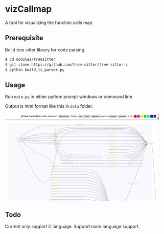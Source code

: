 # vizCallmap
A tool for visualizing the function calls map

## Prerequisite

Build tree sitter library for code parsing.

```bash
$ cd modules/treesitter
$ git clone https://github.com/tree-sitter/tree-sitter-c
$ python build_ts_parser.py
```

## Usage

Run `main.py` in either python prompt windows or command line.

Output is html format like this in `data` folder.

![Preview Output](assets/preview.png)

## Todo

Current only support C language. Support more language support.